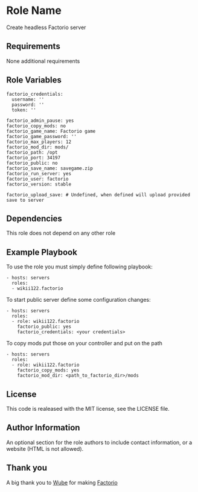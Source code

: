 Role Name
=========

Create headless Factorio server

Requirements
------------

None additional requirements

Role Variables
--------------

    factorio_credentials:
      username: ''
      password: ''
      token: ''

    factorio_admin_pause: yes
    factorio_copy_mods: no
    factorio_game_name: Factorio game
    factorio_game_password: ''
    factorio_max_players: 12
    factorio_mod_dir: mods/
    factorio_path: /opt
    factorio_port: 34197
    factorio_public: no
    factorio_save_name: savegame.zip
    factorio_run_server: yes
    factorio_user: factorio
    factorio_version: stable

    factorio_upload_save: # Undefined, when defined will upload provided save to server

Dependencies
------------

This role does not depend on any other role

Example Playbook
----------------

To use the role you must simply define following playbook:

    - hosts: servers
      roles:
      - wikii122.factorio

To start public server define some configuration changes:

    - hosts: servers
      roles:
      - role: wikii122.factorio
        factorio_public: yes
        factorio_credentials: <your credentials>

To copy mods put those on your controller and put on the path

    - hosts: servers
      roles:
      - role: wikii122.factorio
        factorio_copy_mods: yes
        factorio_mod_dir: <path_to_factorio_dir>/mods
License
-------

This code is realeased with the MIT license, see the LICENSE file.

Author Information
------------------

An optional section for the role authors to include contact information, or a website (HTML is not allowed).

Thank you
------------------

A big thank you to [Wube](https://www.factorio.com/game/about) for making [Factorio](https://www.factorio.com/)